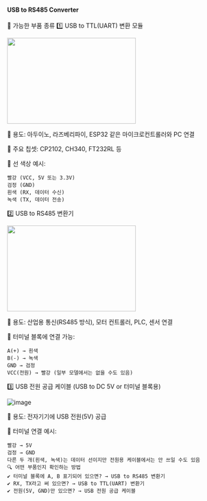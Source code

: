 #### USB to RS485 Converter


📌 가능한 부품 종류
1️⃣ USB to TTL(UART) 변환 모듈

<img src="https://github.com/user-attachments/assets/c7aea309-f7f5-4932-ac13-5d85bdf76467" width="300" height="200"/>




📌 용도: 아두이노, 라즈베리파이, ESP32 같은 마이크로컨트롤러와 PC 연결

📌 주요 칩셋: CP2102, CH340, FT232RL 등

📌 선 색상 예시:
```
빨강 (VCC, 5V 또는 3.3V)
검정 (GND)
흰색 (RX, 데이터 수신)
녹색 (TX, 데이터 전송)
```

2️⃣ USB to RS485 변환기

<img src="[image_url](https://github.com/user-attachments/assets/f1a718bb-2397-4a5d-a872-16f9f0f1abff)" width="300" height="200"/>


📌 용도: 산업용 통신(RS485 방식), 모터 컨트롤러, PLC, 센서 연결

📌 터미널 블록에 연결 가능:
```
A(+) → 흰색
B(-) → 녹색
GND → 검정
VCC(전원) → 빨강 (일부 모델에서는 없을 수도 있음)
```

3️⃣ USB 전원 공급 케이블 (USB to DC 5V or 터미널 블록용)


![image](https://github.com/user-attachments/assets/682e8c3c-5ff6-47ef-85ae-42fecedfa3eb)


📌 용도: 전자기기에 USB 전원(5V) 공급

📌 터미널 연결 예시:
```
빨강 → 5V
검정 → GND
다른 두 개(흰색, 녹색)는 데이터 선이지만 전원용 케이블에서는 안 쓰일 수도 있음
🔍 어떤 부품인지 확인하는 방법
✔ 터미널 블록에 A, B 표기되어 있으면? → USB to RS485 변환기
✔ RX, TX라고 써 있으면? → USB to TTL(UART) 변환기
✔ 전원(5V, GND)만 있으면? → USB 전원 공급 케이블
```


